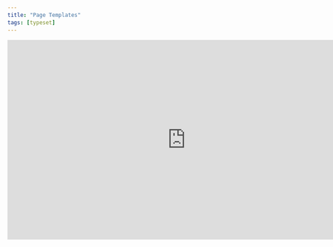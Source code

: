 ```yaml
---
title: "Page Templates"
tags: [typeset]
---
```

 
<html><body><section data-type="chapter" class="hsecchapter" data-hederis-type="hsecchapter" id="typeset-master-pages" data-pi-attrs="id: typeset-master-pages; data-tags: typeset;" role="doc-chapter" data-tags="typeset" data-author-name=" " data-book-title=" " title="Page Templates"><iframe width="800" height="450" src="https://www.youtube.com/embed/OVFvTesq8-E" frameborder="0" allow="accelerometer;" autoplay="" encrypted-media="" gyroscope="" picture-in-picture="" allowfullscreen=""/><p data-embedded-html="true">INTENTIONALLY BLANK</p><p class="hblkp" data-hederis-type="hblkp" id="pMg1WkDTC">Page templates control the general layout of all the different sections in your book. This is different from a book&#8217;s design template: a design template includes design instructions for all the paragraphs and elements in your book, as well as the running content, margin widths, and so on. Page templates, however,  determine only the page margins, where the running headers and footers go and what kind of content should appear in them, and how to format that text. Page templates are just one part of a book&#8217;s design template.</p><p class="hblkp" data-hederis-type="hblkp" id="peDfuLEQQ">You can configure 5 different page templates: chapters, 2 types of frontmatter, backmatter, and parts. While these page templates are applied to certain types of sections by default, you can change the page template that is used in any section, in the Sections &amp; Text toolset.</p><aside class="hwprbox box" data-hederis-type="hwprbox" id="pGAAIeOw6" data-type="sidebar"><p class="hblktype" data-hederis-type="hblktype" id="pXDmaFv6G">Note</p><p class="hblkp" data-hederis-type="hblkp" id="poNSSMzfW">We include two types of frontmatter page templates because books will often have certain frontmatter&#8212;like title pages and copyright pages&#8212;that needs a different page layout (e.g., reduced top margin height, or removing all the content from the running headers and footers). </p></aside><p class="hblkp" data-hederis-type="hblkp" id="p5zscDKbl">Each type of page template has 4 pages that can be configured:</p><ol class="hwprnumlist" data-hederis-type="hwprnumlist" id="pP4b2Dw3E"><li class="hblkoli" data-hederis-type="hblkoli" id="liDuL9tVUl"><p class="hblkoli" data-hederis-type="hblklip" id="pvDM6Q9RE"><strong data-hederis-type="hspanstrong" id="pbsroJaJg">The first page of the section: </strong>You can change the top and bottom margins for the first page of the section, or change the running header and footer content. For example, you might choose to insert just the page number at the bottom of the first page, and then to include full running headers and footers on your recto and verso pages.</p></li><li class="hblkoli" data-hederis-type="hblkoli" id="liCTxbKLWr"><p class="hblkoli" data-hederis-type="hblklip" id="pL6GkdoAZ"><strong class="hspanstrong" data-hederis-type="hspanstrong" id="pRQnFgnIb">Recto and verso pages: </strong>These are the main content pages of your section, and this is also where you set the inside and outside margins that will be applied to all the pages in your section (including first and blank pages).</p></li><li class="hblkoli" data-hederis-type="hblkoli" id="liMLI43hOg"><p class="hblkoli" data-hederis-type="hblklip" id="pnzW0zoa0"><strong class="hspanstrong" data-hederis-type="hspanstrong" id="pXJgxRktj">Blank pages: </strong>Sometimes a section will include pages that don&#8217;t include any book content&#8212;for example, if this section ends on a recto page, but the next section is required to also start on a recto page, then an extra blank verso page will be added to the end of the first section. In these cases, you can choose to suppress the running header and footer content, or have different running headers and footers appear.</p></li></ol><p class="hblkp" data-hederis-type="hblkp" id="pbDyVU3vQ">Running headers and footers can consist of text content, or use our built-in variables. To add text to your running headers or footers:</p><ol class="hwprnumlist" data-hederis-type="hwprnumlist" id="pdtu297b2"><li class="hblkoli" data-hederis-type="hblkoli" id="liKXFlqqYm"><p class="hblkoli" data-hederis-type="hblklip" id="pOK3d07og">Click the margin area that you want to add content to.</p></li><li class="hblkoli" data-hederis-type="hblkoli" id="lio5tjg92d"><p class="hblkoli" data-hederis-type="hblklip" id="psHhEKBDX">Click inside the text box, and type an opening quotation mark (&#8220;).</p></li><li class="hblkoli" data-hederis-type="hblkoli" id="liqttnGdM9"><p class="hblkoli" data-hederis-type="hblklip" id="psHaXFsom">Now type the text that you want to appear, and then type a closing quotation mark (&#8221;).</p></li><li class="hblkoli" data-hederis-type="hblkoli" id="li7tMkD8K2"><p class="hblkoli" data-hederis-type="hblklip" id="pJMJOGTzR">Finally, press the Enter or Return key. Your text will appear as a gray bubble. To remove your typed text, simply press the X immediately to the right of the gray bubble.</p></li></ol><p class="hblkp" data-hederis-type="hblkp" id="pmHOUIKZ1">Variables let you insert dynamic content that is pulled right from your book text, like the most recent chapter title, the book title, or the author name. You can also insert a variable to dynamically add the up-to-date page number. To include a variable, simply click on it and it will appear in the text box as a green bubble.</p><figure class="hwprfig" data-hederis-type="hwprfig" id="pBby0j9K3"><img data-hederis-type="hblkimg" class="hblkimg" id="p8m6Ge9DX" src="/images/runheadfoot.png" data-img-src="/images/runheadfoot.png"/><p class="hblkcaption" data-hederis-type="hblkcaption" id="pYAJ8uILi">This example shows a running footer that uses our built-in Page Number variable, and a running header with text content.</p></figure><p class="hblkp" data-hederis-type="hblkp" id="p9pym735q">You can also combine text and variables, by following the same steps above for each type of content you want to include.</p></section></body></html>
